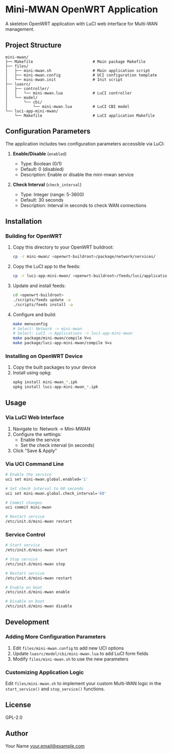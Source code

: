 # Mini-MWAN OpenWRT Application

A skeleton OpenWRT application with LuCI web interface for Multi-WAN management.

## Project Structure

```
mini-mwan/
├── Makefile                          # Main package Makefile
├── files/
│   ├── mini-mwan.sh                  # Main application script
│   ├── mini-mwan.config              # UCI configuration template
│   └── mini-mwan.init                # Init script
├── luasrc/
│   ├── controller/
│   │   └── mini-mwan.lua             # LuCI controller
│   └── model/
│       └── cbi/
│           └── mini-mwan.lua         # LuCI CBI model
└── luci-app-mini-mwan/
    └── Makefile                      # LuCI application Makefile
```

## Configuration Parameters

The application includes two configuration parameters accessible via LuCI:

1. **Enable/Disable** (`enabled`)
   - Type: Boolean (0/1)
   - Default: 0 (disabled)
   - Description: Enable or disable the mini-mwan service

2. **Check Interval** (`check_interval`)
   - Type: Integer (range: 5-3600)
   - Default: 30 seconds
   - Description: Interval in seconds to check WAN connections

## Installation

### Building for OpenWRT

1. Copy this directory to your OpenWRT buildroot:
   ```bash
   cp -r mini-mwan/ <openwrt-buildroot>/package/network/services/
   ```

2. Copy the LuCI app to the feeds:
   ```bash
   cp -r luci-app-mini-mwan/ <openwrt-buildroot>/feeds/luci/applications/
   ```

3. Update and install feeds:
   ```bash
   cd <openwrt-buildroot>
   ./scripts/feeds update -a
   ./scripts/feeds install -a
   ```

4. Configure and build:
   ```bash
   make menuconfig
   # Select: Network -> mini-mwan
   # Select: LuCI -> Applications -> luci-app-mini-mwan
   make package/mini-mwan/compile V=s
   make package/luci-app-mini-mwan/compile V=s
   ```

### Installing on OpenWRT Device

1. Copy the built packages to your device
2. Install using opkg:
   ```bash
   opkg install mini-mwan_*.ipk
   opkg install luci-app-mini-mwan_*.ipk
   ```

## Usage

### Via LuCI Web Interface

1. Navigate to: Network → Mini-MWAN
2. Configure the settings:
   - Enable the service
   - Set the check interval (in seconds)
3. Click "Save & Apply"

### Via UCI Command Line

```bash
# Enable the service
uci set mini-mwan.global.enabled='1'

# Set check interval to 60 seconds
uci set mini-mwan.global.check_interval='60'

# Commit changes
uci commit mini-mwan

# Restart service
/etc/init.d/mini-mwan restart
```

### Service Control

```bash
# Start service
/etc/init.d/mini-mwan start

# Stop service
/etc/init.d/mini-mwan stop

# Restart service
/etc/init.d/mini-mwan restart

# Enable on boot
/etc/init.d/mini-mwan enable

# Disable on boot
/etc/init.d/mini-mwan disable
```

## Development

### Adding More Configuration Parameters

1. Edit `files/mini-mwan.config` to add new UCI options
2. Update `luasrc/model/cbi/mini-mwan.lua` to add LuCI form fields
3. Modify `files/mini-mwan.sh` to use the new parameters

### Customizing Application Logic

Edit `files/mini-mwan.sh` to implement your custom Multi-WAN logic in the `start_service()` and `stop_service()` functions.

## License

GPL-2.0

## Author

Your Name <your.email@example.com>
